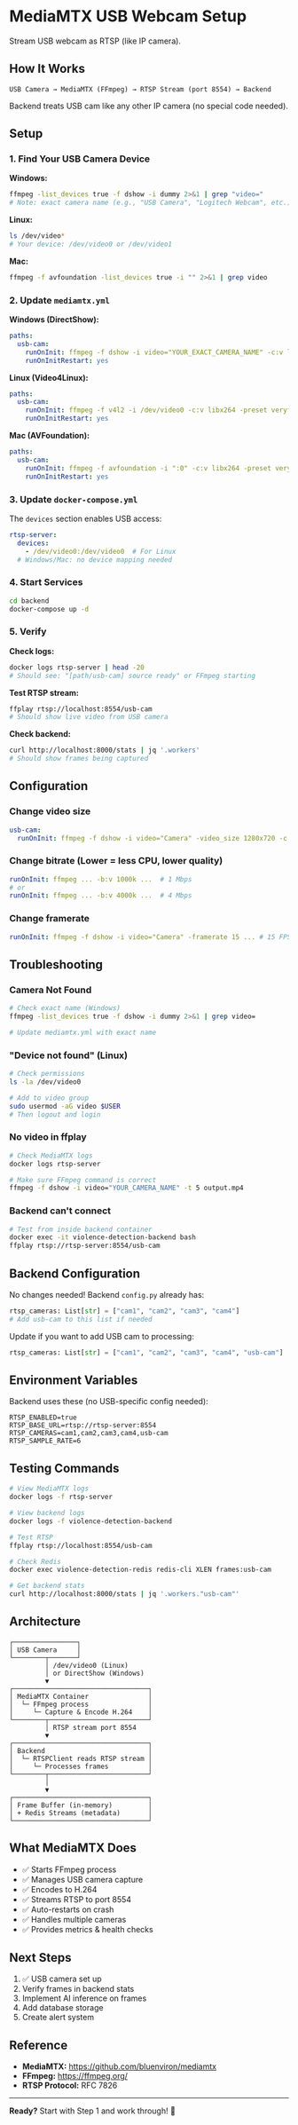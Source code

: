 # MediaMTX USB Webcam Setup

Stream USB webcam as RTSP (like IP camera).

## How It Works

```
USB Camera → MediaMTX (FFmpeg) → RTSP Stream (port 8554) → Backend
```

Backend treats USB cam like any other IP camera (no special code needed).

## Setup

### 1. Find Your USB Camera Device

**Windows:**
```bash
ffmpeg -list_devices true -f dshow -i dummy 2>&1 | grep "video="
# Note: exact camera name (e.g., "USB Camera", "Logitech Webcam", etc.)
```

**Linux:**
```bash
ls /dev/video*
# Your device: /dev/video0 or /dev/video1
```

**Mac:**
```bash
ffmpeg -f avfoundation -list_devices true -i "" 2>&1 | grep video
```

### 2. Update `mediamtx.yml`

**Windows (DirectShow):**
```yaml
paths:
  usb-cam:
    runOnInit: ffmpeg -f dshow -i video="YOUR_EXACT_CAMERA_NAME" -c:v libx264 -preset veryfast -g 30 -b:v 2000k -an -f rtsp rtsp://localhost:8554/usb-cam
    runOnInitRestart: yes
```

**Linux (Video4Linux):**
```yaml
paths:
  usb-cam:
    runOnInit: ffmpeg -f v4l2 -i /dev/video0 -c:v libx264 -preset veryfast -g 30 -b:v 2000k -an -f rtsp rtsp://localhost:8554/usb-cam
    runOnInitRestart: yes
```

**Mac (AVFoundation):**
```yaml
paths:
  usb-cam:
    runOnInit: ffmpeg -f avfoundation -i ":0" -c:v libx264 -preset veryfast -g 30 -b:v 2000k -an -f rtsp rtsp://localhost:8554/usb-cam
    runOnInitRestart: yes
```

### 3. Update `docker-compose.yml`

The `devices` section enables USB access:
```yaml
rtsp-server:
  devices:
    - /dev/video0:/dev/video0  # For Linux
  # Windows/Mac: no device mapping needed
```

### 4. Start Services

```bash
cd backend
docker-compose up -d
```

### 5. Verify

**Check logs:**
```bash
docker logs rtsp-server | head -20
# Should see: "[path/usb-cam] source ready" or FFmpeg starting
```

**Test RTSP stream:**
```bash
ffplay rtsp://localhost:8554/usb-cam
# Should show live video from USB camera
```

**Check backend:**
```bash
curl http://localhost:8000/stats | jq '.workers'
# Should show frames being captured
```

## Configuration

### Change video size
```yaml
usb-cam:
  runOnInit: ffmpeg -f dshow -i video="Camera" -video_size 1280x720 -c:v libx264 -f rtsp rtsp://localhost:8554/usb-cam
```

### Change bitrate (Lower = less CPU, lower quality)
```yaml
runOnInit: ffmpeg ... -b:v 1000k ...  # 1 Mbps
# or
runOnInit: ffmpeg ... -b:v 4000k ...  # 4 Mbps
```

### Change framerate
```yaml
runOnInit: ffmpeg -f dshow -i video="Camera" -framerate 15 ... # 15 FPS instead of 30
```

## Troubleshooting

### Camera Not Found
```bash
# Check exact name (Windows)
ffmpeg -list_devices true -f dshow -i dummy 2>&1 | grep video=

# Update mediamtx.yml with exact name
```

### "Device not found" (Linux)
```bash
# Check permissions
ls -la /dev/video0

# Add to video group
sudo usermod -aG video $USER
# Then logout and login
```

### No video in ffplay
```bash
# Check MediaMTX logs
docker logs rtsp-server

# Make sure FFmpeg command is correct
ffmpeg -f dshow -i video="YOUR_CAMERA_NAME" -t 5 output.mp4
```

### Backend can't connect
```bash
# Test from inside backend container
docker exec -it violence-detection-backend bash
ffplay rtsp://rtsp-server:8554/usb-cam
```

## Backend Configuration

No changes needed! Backend `config.py` already has:
```python
rtsp_cameras: List[str] = ["cam1", "cam2", "cam3", "cam4"]
# Add usb-cam to this list if needed
```

Update if you want to add USB cam to processing:
```python
rtsp_cameras: List[str] = ["cam1", "cam2", "cam3", "cam4", "usb-cam"]
```

## Environment Variables

Backend uses these (no USB-specific config needed):
```
RTSP_ENABLED=true
RTSP_BASE_URL=rtsp://rtsp-server:8554
RTSP_CAMERAS=cam1,cam2,cam3,cam4,usb-cam
RTSP_SAMPLE_RATE=6
```

## Testing Commands

```bash
# View MediaMTX logs
docker logs -f rtsp-server

# View backend logs
docker logs -f violence-detection-backend

# Test RTSP
ffplay rtsp://localhost:8554/usb-cam

# Check Redis
docker exec violence-detection-redis redis-cli XLEN frames:usb-cam

# Get backend stats
curl http://localhost:8000/stats | jq '.workers."usb-cam"'
```

## Architecture

```
┌────────────────┐
│ USB Camera     │
└────────┬───────┘
         │ /dev/video0 (Linux)
         │ or DirectShow (Windows)
         ▼
┌──────────────────────────────────┐
│ MediaMTX Container               │
│  └─ FFmpeg process               │
│     └─ Capture & Encode H.264    │
└────────┬─────────────────────────┘
         │ RTSP stream port 8554
         ▼
┌──────────────────────────────────┐
│ Backend                          │
│  └─ RTSPClient reads RTSP stream │
│     └─ Processes frames          │
└────────┬─────────────────────────┘
         │
         ▼
┌──────────────────────────────────┐
│ Frame Buffer (in-memory)         │
│ + Redis Streams (metadata)       │
└──────────────────────────────────┘
```

## What MediaMTX Does

- ✅ Starts FFmpeg process
- ✅ Manages USB camera capture
- ✅ Encodes to H.264
- ✅ Streams RTSP to port 8554
- ✅ Auto-restarts on crash
- ✅ Handles multiple cameras
- ✅ Provides metrics & health checks

## Next Steps

1. ✅ USB camera set up
2. Verify frames in backend stats
3. Implement AI inference on frames
4. Add database storage
5. Create alert system

## Reference

- **MediaMTX:** https://github.com/bluenviron/mediamtx
- **FFmpeg:** https://ffmpeg.org/
- **RTSP Protocol:** RFC 7826

---

**Ready?** Start with Step 1 and work through! 🎥
